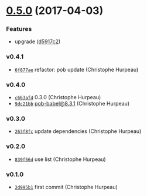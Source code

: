 <a name="0.5.0"></a>
# [0.5.0](https://github.com/alpjs/react-alp-login/compare/v0.4.1...v0.5.0) (2017-04-03)


### Features

* upgrade ([d5917c2](https://github.com/alpjs/react-alp-login/commit/d5917c2))


### v0.4.1

- [`6f877ae`](https://github.com/alpjs/react-alp-login/commit/6f877ae5d7b932a2e7313873aedeecf3dc6f375f) refactor: pob update (Christophe Hurpeau)

### v0.4.0

- [`c663af4`](https://github.com/alpjs/react-alp-login/commit/c663af498ff2123966bd58093924efe43d1d0307) 0.3.0 (Christophe Hurpeau)
- [`9dc21bb`](https://github.com/alpjs/react-alp-login/commit/9dc21bbc2a2ed3dd4185ebd7d66d8dfc14eebc87) pob-babel@8.3.1 (Christophe Hurpeau)

### v0.3.0

- [`263f8fc`](https://github.com/alpjs/react-alp-login/commit/263f8fcb68005775be1c551f196fa8e8d16031d4) update dependencies (Christophe Hurpeau)

### v0.2.0

- [`839f56d`](https://github.com/alpjs/react-alp-login/commit/839f56da9eeceb480e8fb9d13c67dbe732a8184e) use list (Christophe Hurpeau)

### v0.1.0

- [`2d995b1`](https://github.com/alpjs/react-alp-login/commit/2d995b1ac2787748c5bf1ddf74997a042647820a) first commit (Christophe Hurpeau)
